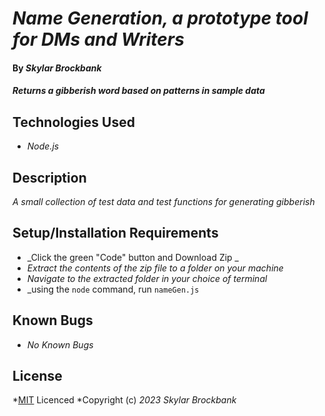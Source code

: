# _Name Generation, a prototype tool for DMs and Writers_

#### By _**Skylar Brockbank**_

#### _Returns a gibberish word based on patterns in sample data_

## Technologies Used

* _Node.js_
  
## Description

_A small collection of test data and test functions for generating gibberish_

## Setup/Installation Requirements

* _Click the green "Code" button and Download Zip _
* _Extract the contents of the zip file to a folder on your machine_
* _Navigate to the extracted folder in your choice of terminal_
* _using the `node` command, run `nameGen.js`



## Known Bugs

* _No Known Bugs_

## License

*[MIT](https://opensource.org/licenses/MIT) Licenced
*Copyright (c) _2023_ _Skylar Brockbank_
